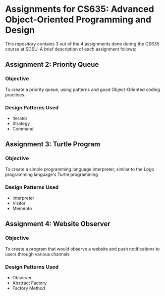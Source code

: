 # Assignments for CS635: Advanced Object-Oriented Programming and Design

This repository contains 3 out of the 4 assignments done during the CS635 course at SDSU.
A brief description of each assignment follows:

## Assignment 2: Priority Queue

### Objective
To create a priority queue, using patterns and good Object-Oriented coding practices.

### Design Patterns Used
* Iterator
* Strategy
* Command

## Assignment 3: Turtle Program

### Objective
To create a simple programming language interpreter, similar to the Logo programming language's Turtle programming

### Design Patterns Used
* Interpreter
* Visitor
* Memento

## Assignment 4: Website Observer

### Objective
To create a program that would observe a website and push notifications to users through various channels

### Design Patterns Used
* Observer
* Abstract Factory
* Factory Method